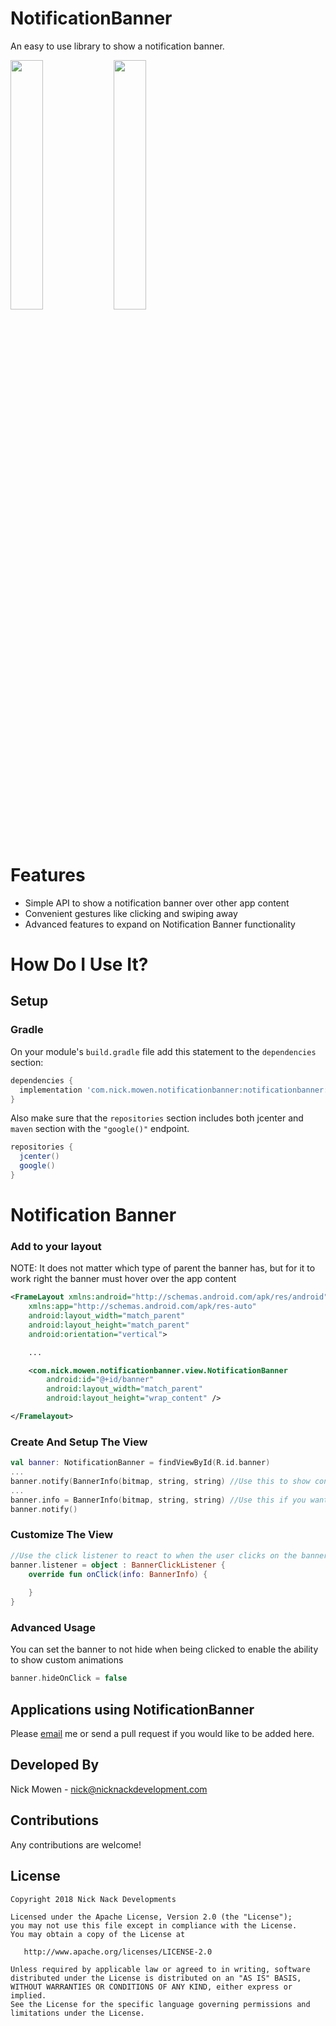 # NotificationBanner
An easy to use library to show a notification banner.

<img src="/sample_layout.png" width="32%"> <img src="/sample_banner.png" width="32%">

# Features

* Simple API to show a notification banner over other app content
* Convenient gestures like clicking and swiping away
* Advanced features to expand on Notification Banner functionality

# How Do I Use It?

## Setup

### Gradle

On your module's `build.gradle` file add this statement to the `dependencies` section:

```groovy
dependencies {
  implementation 'com.nick.mowen.notificationbanner:notificationbanner:1.0.0'
}
```

Also make sure that the `repositories` section includes both jcenter and `maven` section with the `"google()"` endpoint. 

```groovy
repositories {
  jcenter()
  google()
}
```

# Notification Banner

### Add to your layout

NOTE: It does not matter which type of parent the banner has, but for it to work right the banner must hover over the app content

```xml
<FrameLayout xmlns:android="http://schemas.android.com/apk/res/android"
    xmlns:app="http://schemas.android.com/apk/res-auto"
    android:layout_width="match_parent"
    android:layout_height="match_parent"
    android:orientation="vertical">

    ...

    <com.nick.mowen.notificationbanner.view.NotificationBanner
        android:id="@+id/banner"
        android:layout_width="match_parent"
        android:layout_height="wrap_content" />

</Framelayout>
```

### Create And Setup The View

```kotlin
val banner: NotificationBanner = findViewById(R.id.banner)
...
banner.notify(BannerInfo(bitmap, string, string) //Use this to show content immediately
...
banner.info = BannerInfo(bitmap, string, string) //Use this if you want to set data and notify later
banner.notify()
```

### Customize The View

```kotlin
//Use the click listener to react to when the user clicks on the banner
banner.listener = object : BannerClickListener {
    override fun onClick(info: BannerInfo) {
                
    }
}
```

### Advanced Usage

You can set the banner to not hide when being clicked to enable the ability to show custom animations
```kotlin
banner.hideOnClick = false
```

Applications using NotificationBanner
---

Please [email](mailto:nick@nicknackdevelopment.com) me or send a pull request if you would like to be added here.

Developed By
---
Nick Mowen - <nick@nicknackdevelopment.com>

Contributions
-------

Any contributions are welcome!

License
---

    Copyright 2018 Nick Nack Developments

    Licensed under the Apache License, Version 2.0 (the "License");
    you may not use this file except in compliance with the License.
    You may obtain a copy of the License at

       http://www.apache.org/licenses/LICENSE-2.0

    Unless required by applicable law or agreed to in writing, software
    distributed under the License is distributed on an "AS IS" BASIS,
    WITHOUT WARRANTIES OR CONDITIONS OF ANY KIND, either express or implied.
    See the License for the specific language governing permissions and
    limitations under the License.
